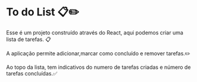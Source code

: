 # To do List 📋✏️

Esse é um projeto construído através do React, aqui podemos criar uma lista de tarefas. 📋

A aplicação permite adicionar,marcar como concluído e remover tarefas.✏️

Ao topo da lista, tem indicativos do numero de tarefas criadas e número de tarefas concluídas.✅
